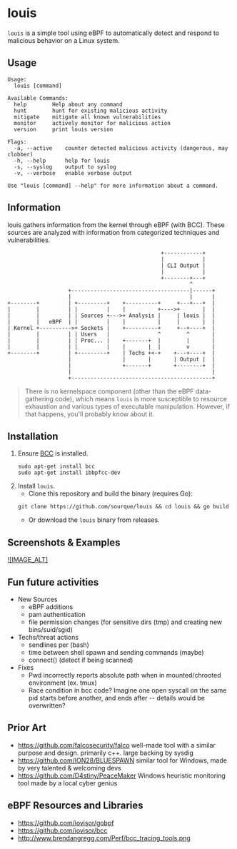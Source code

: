 # louis

`louis` is a simple tool using eBPF to automatically detect and respond to malicious behavior on a Linux system.

## Usage

```
Usage:
  louis [command]

Available Commands:
  help        Help about any command
  hunt        hunt for existing malicious activity
  mitigate    mitigate all known vulnerabilities
  monitor     actively monitor for malicious action
  version     print louis version

Flags:
  -a, --active    counter detected malicious activity (dangerous, may clobber)
  -h, --help      help for louis
  -s, --syslog    output to syslog
  -v, --verbose   enable verbose output

Use "louis [command] --help" for more information about a command.
```

## Information

louis gathers information from the kernel through eBPF (with BCC). These sources are analyzed with information from categorized techniques and vulnerabilities.

```
                                                +------------+
                                                |            |
                                                | CLI Output |
                                                |            |
                                                +--------+---+
                                                         ^
                   +-------------------------------------|------+
                   |                                     |      |
+--------+         | +---------+    +----------+     +---+---+  |
|        |         | |         |    |          +---->+       |  |
|        |         | | Sources +--->+ Analysis |     | louis |  |
|        |   eBPF  | |         |    |          |     |       |  |
| Kernel +---------->+ Sockets |    +----------+     +--+----+  |
|        |         | | Users   |               ^        ^       |
|        |         | | Proc... |    +-------+  |        |       |
|        |         | |         |    |       |  |        v       |
+--------+         | +---------+    | Techs +<-+    +---+----+  |
                   |                |       |       | Output |  |
                   |                +-------+       +--------+  |
                   |                                            |
                   +--------------------------------------------+
```

> There is no kernelspace component (other than the eBPF data-gathering code), which means `louis` is more susceptible to resource exhaustion and various types of executable manipulation. However, if that happens, you'll probably know about it.

## Installation

1. Ensure [BCC](https://github.com/iovisor/bcc) is installed.
    ```
    sudo apt-get install bcc
    sudo apt-get install ibbpfcc-dev
    ```
2. Install `louis`.
    - Clone this repository and build the binary (requires Go):
    ```
    git clone https://github.com/sourque/louis && cd louis && go build
    ```
    - Or download the `louis` binary from releases.

## Screenshots & Examples

[![IMAGE_ALT]](https://www.youtube.com/watch?v=UmX4kyB2wfg)

## Fun future activities

- New Sources
    - eBPF additions
    - pam authentication
    - file permission changes (for sensitive dirs (tmp) and creating new bins/suid/sgid)
- Techs/threat actions
    - sendlines per <time unit> (bash)
    - time between shell spawn and sending commands (maybe)
    - connect() (detect if being scanned)
- Fixes
   - Pwd incorrectly reports absolute path when in mounted/chrooted environment (ex. tmux)
   - Race condition in bcc code? Imagine one open syscall on the same pid starts before another, and ends after -- details would be overwritten?

## Prior Art

- https://github.com/falcosecurity/falco well-made tool with a similar purpose and design. primarily c++. large backing by sysdig
- https://github.com/ION28/BLUESPAWN similar tool for Windows, made by very talented & welcoming devs
- https://github.com/D4stiny/PeaceMaker Windows heuristic monitoring tool made by a local cyber genius

## eBPF Resources and Libraries

- https://github.com/iovisor/gobpf
- https://github.com/iovisor/bcc
- http://www.brendangregg.com/Perf/bcc_tracing_tools.png
